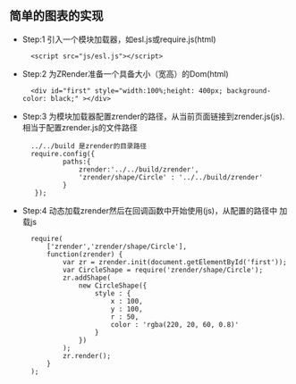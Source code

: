## 简单的图表的实现
* Step:1 引入一个模块加载器，如esl.js或require.js(html)

		<script src="js/esl.js"></script>
* Step:2 为ZRender准备一个具备大小（宽高）的Dom(html)

		<div id="first" style="width:100%;height: 400px; background-color: black;" ></div>
* Step:3 为模块加载器配置zrender的路径，从当前页面链接到zrender.js(js).相当于配置zrender.js的文件路径

		../../build 是zrender的目录路径 
		require.config({
		        paths:{ 
		            zrender:'../../build/zrender',
		            'zrender/shape/Circle' : '../../build/zrender'
		        }
		 });

* Step:4 动态加载zrender然后在回调函数中开始使用(js)，从配置的路径中 加载js

		require(
		    ['zrender','zrender/shape/Circle'],
		    function(zrender) {
		        var zr = zrender.init(document.getElementById('first'));
		        var CircleShape = require('zrender/shape/Circle');
				zr.addShape(
				    new CircleShape({
				        style : {
				            x : 100,
				            y : 100,
				            r : 50,
				            color : 'rgba(220, 20, 60, 0.8)'
				        }
				    })
				);
				zr.render();
		    }
		);
